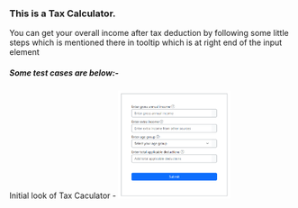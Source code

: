  <h3>This is a Tax Calculator.</h3>


 <p>You can get your overall income after tax deduction by following some little steps which is mentioned there in tooltip which is at right end of the input element </p>


 <h5> Some test cases are below:-</h5>

 <div><span>Initial look of Tax Caculator - </span><img src="taxCalculatorImages/initialview.png" alt="no image" width="200px"> </div>
